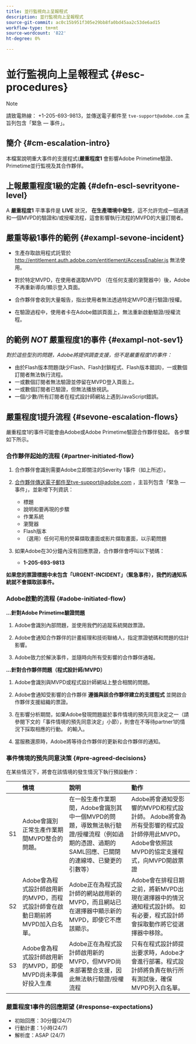 ```yaml
---
title: 並行監視向上呈報程式
description: 並行監視向上呈報程式
source-git-commit: ac0c15b951f305e29bb8fa0bd45aa2c53de6ad15
workflow-type: tm+mt
source-wordcount: '822'
ht-degree: 0%

---
```



# 並行監視向上呈報程式 {#esc-procedures}

>[!NOTE]
>
>請致電熱線： +1-205-693-9813，並傳送電子郵件至 `tve-support@adobe.com` 主旨列包含「緊急 — 事件」。


## 簡介 {#cm-escalation-intro}

本檔案說明重大事件的支援程式(**嚴重程度1** 會影響Adobe Primetime驗證、Primetime並行監視及其合作夥伴。

## 上報嚴重程度1級的定義 {#defn-escl-sevrityone-level}

A **嚴重程度1** 平準事件是 **LIVE** 狀況， **在生產環境中發生**，這不允許完成一個通道和一個MVPD的驗證和/或授權流程，這會影響執行流程的MVPD的大量訂閱者。

## 嚴重等級1事件的範例 {#exampl-sevone-incident}

* 生產存取啟用程式託管於 <http://entitlement.auth.adobe.com/entitlement/AccessEnabler.js> 無法使用。

* 對於特定MVPD，在使用者選取MVPD （在任何支援的瀏覽器中）後，Adobe不再重新導向/顯示登入頁面。

* 合作夥伴會收到大量報告，指出使用者無法透過特定MVPD進行驗證/授權。

* 在驗證過程中，使用者卡在Adobe錯誤頁面上，無法重新啟動驗證/授權流程。


## 的範例 *NOT* 嚴重程度1的事件 {#exampl-not-sev1}

*對於這些型別的問題，Adobe將提供調查支援，但不是嚴重程度1的事件：*

* 由於Flash版本問題(缺少Flash、Flash封鎖程式、Flash版本錯誤)，一或數個訂閱者無法執行流程。
* 一或數個訂閱者無法驗證並停留在MVPD登入頁面上。
* 一或數個訂閱者已驗證，但無法播放視訊。
* 一個/少數/所有訂閱者在程式設計師網站上遇到JavaScript錯誤。

## 嚴重程度1提升流程 {#sevone-escalation-flows}

嚴重程度1的事件可能會由Adobe或Adobe Primetime驗證合作夥伴發起。 各步驟如下所示。

### 合作夥伴起始的流程 {#partner-initiated-flow}

1. 合作夥伴會識別需要Adobe立即關注的Severity 1事件（如上所述）。

1. 合作夥伴傳送電子郵件至tve-support@adobe.com ，主旨列包含「緊急 — 事件」，並新增下列資訊：

   * 標題
   * 說明和要再現的步驟
   * 作業系統
   * 瀏覽器
   * Flash版本
   * （選用）任何可用的熒幕擷取畫面或影片擷取畫面，以示範問題

1. 如果Adobe在30分鐘內沒有回應票證，合作夥伴會呼叫以下號碼：

   * **1-205-693-9813**


**如果您的票證標題中未包含「URGENT-INCIDENT」（緊急事件），我們的通知系統就不會擷取該事件。**

### Adobe啟動的流程 {#adobe-initiated-flow}

**...針對Adobe Primetime驗證問題**

1. Adobe會識別內部問題，並使用我們的追蹤系統開啟票證。

1. Adobe會通知合作夥伴的計畫經理和技術聯絡人，指定票證號碼和問題的估計影響。

1. Adobe致力於解決事件，並隨時向所有受影響的合作夥伴通報。


**...針對合作夥伴問題（程式設計師/MVPD）**

1. Adobe會識別與MVPD或程式設計師網站上整合相關的問題。

1. Adobe會通知受影響的合作夥伴 **遵循與該合作夥伴建立的支援程式** 並開啟合作夥伴支援組織的票證。

1. 在影響分析期間，如果Adobe發現問題屬於事件情境的預先同意決定之一（請參閱下文的「事件情境的預先同意決定」小節），則會在不等待partner1的情況下採取相應的行動。 的輸入。

1. 當服務還原時，Adobe將等待合作夥伴的更新和合作夥伴的通知。

### 事件情境的預先同意決策 {#pre-agreed-decisions}

在某些情況下，將會在該情境的發生情況下執行預設動作：

|    | 情境 | 說明 | 動作 |
|:---:|:---|:---|:---|
| S1 | Adobe會識別正常生產作業期間MVPD整合的問題。 | 在一般生產作業期間，Adobe會識別其中一個MVPD的問題，導致無法執行驗證/授權流程（例如過期的憑證、過期的SAML回應、已關閉的連線埠、已變更的引數等） | Adobe將會通知受影響的MVPD和程式設計師。 Adobe將會為所有受影響的程式設計師停用此MVPD。 Adobe會依照該MVPD的協定支援程式，向MVPD開啟票證 |
| S2 | Adobe會為程式設計師啟用新的MVPD，而程式設計師會在啟動日期前將MVPD加入白名單。 | Adobe正在為程式設計師的網站啟用新的MVPD，而且網站已在選擇器中顯示新的MVPD，即使它不應該顯示。 | Adobe會在排程日期之前，將新MVPD出現在選擇器中的情況通知程式設計師。 如有必要，程式設計師會採取動作將它從選擇器中移除。 |
| S3 | Adobe會為程式設計師啟用新的MVPD，即使MVPD尚未準備好投入生產 | Adobe正在為程式設計師啟用新的MVPD，但MVPD尚未部署整合支援，因此無法執行驗證/授權流程 | 只有在程式設計師提出要求時，Adobe才會進行部署。程式設計師將負責在執行所有測試後，確保MVPD列入白名單。 |

### 嚴重程度1事件的回應期望 {#response-expectations}

* 初始回應：30分鐘(24/7)
* 行動計畫：1小時(24/7)
* 解析度：ASAP (24/7)

